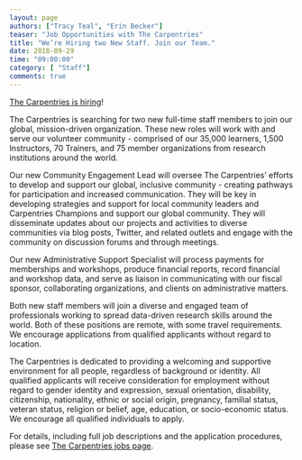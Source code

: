 ```yaml
---
layout: page
authors: ["Tracy Teal", "Erin Becker"]
teaser: "Job Opportunities with The Carpentries"
title: "We’re Hiring two New Staff. Join our Team."
date: 2018-09-29
time: "09:00:00"
category: [ "Staff"]
comments: true
---
```


[The Carpentries is hiring](http://static.carpentries.org/jobs/)!

The Carpentries is searching for two new full-time staff members to join our global, mission-driven organization. These new roles will work with and serve our volunteer community - comprised of our 35,000 learners, 1,500 Instructors, 70 Trainers, and 75 member organizations from research institutions around the world. 

Our new Community Engagement Lead will oversee The Carpentries’ efforts to develop and support our global, inclusive community - creating pathways for participation and increased communication. They will be key in developing strategies and support for local community leaders and Carpentries Champions and support our global community. They will disseminate updates about our projects and activities to diverse communities via blog posts, Twitter, and related outlets and engage with the community on discussion forums and through meetings.

Our new Administrative Support Specialist will process payments for memberships and workshops, produce financial reports, record financial and workshop data, and serve as liaison in communicating with our fiscal sponsor, collaborating organizations, and clients on administrative matters.

Both new staff members will join a diverse and engaged team of professionals working to spread data-driven research skills around the world. Both of these positions are remote, with some travel requirements. We encourage applications from qualified applicants without regard to location.

The Carpentries is dedicated to providing a welcoming and supportive environment for all people, regardless of background or identity. All qualified applicants will receive consideration for employment without regard to gender identity and expression, sexual orientation, disability, citizenship, nationality, ethnic or social origin, pregnancy, familial status, veteran status, religion or belief, age, education, or socio-economic status. We encourage all qualified individuals to apply. 

For details,
including full job descriptions and the application procedures,
please see [The Carpentries jobs page](http://static.carpentries.org/jobs/).